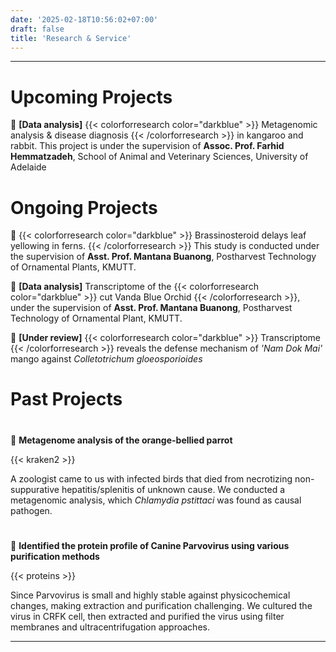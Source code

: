 ```yaml
---
date: '2025-02-18T10:56:02+07:00'
draft: false
title: 'Research & Service'
---
```


---
# Upcoming Projects


🔬 **[Data analysis]** {{< colorforresearch color="darkblue" >}} Metagenomic analysis & disease diagnosis {{< /colorforresearch >}} in kangaroo and rabbit. This project is under the supervision of **Assoc. Prof. Farhid Hemmatzadeh**, School of Animal and Veterinary Sciences, University of Adelaide

# Ongoing Projects

🔬 {{< colorforresearch color="darkblue" >}} Brassinosteroid delays leaf yellowing in ferns. {{< /colorforresearch >}} This study is conducted under the supervision of **Asst. Prof. Mantana Buanong**, Postharvest Technology of Ornamental Plants, KMUTT.

🔬 **[Data analysis]** Transcriptome of the {{< colorforresearch color="darkblue" >}} cut Vanda Blue Orchid {{< /colorforresearch >}}, under the supervision of **Asst. Prof. Mantana Buanong**, Postharvest Technology of Ornamental Plant, KMUTT.

🔬 **[Under review]** {{< colorforresearch color="darkblue" >}} Transcriptome {{< /colorforresearch >}} reveals the defense mechanism of *'Nam Dok Mai'* mango against *Colletotrichum gloeosporioides*

#
#
# Past Projects
#
🔬 **Metagenome analysis of the orange-bellied parrot**

{{< kraken2 >}}


A zoologist came to us with infected birds that died from necrotizing non-suppurative hepatitis/splenitis of unknown cause. We conducted a metagenomic analysis, which *Chlamydia pstittaci* was found as causal pathogen.    

#

🔬 **Identified the protein profile of Canine Parvovirus using various purification methods**

{{< proteins >}}

Since Parvovirus is small and highly stable against physicochemical changes, making extraction and purification challenging. We cultured the virus in CRFK cell, then extracted and purified the virus using filter membranes and ultracentrifugation approaches.









---